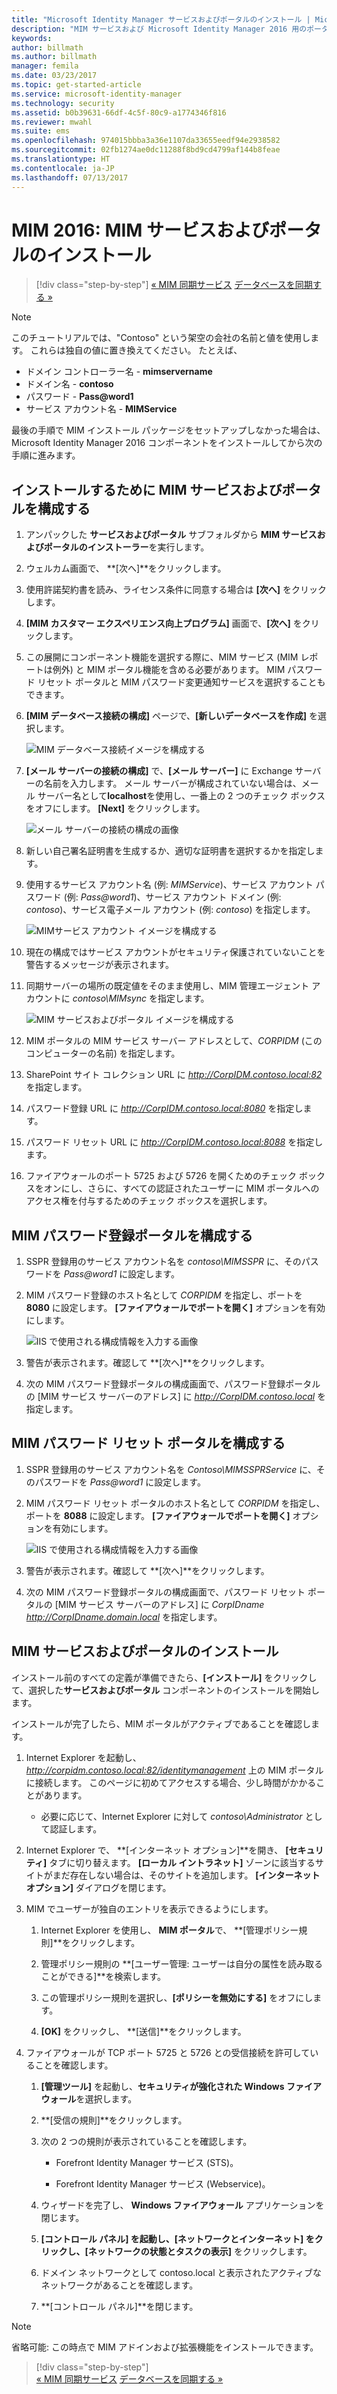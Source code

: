 ```yaml
---
title: "Microsoft Identity Manager サービスおよびポータルのインストール | Microsoft Docs"
description: "MIM サービスおよび Microsoft Identity Manager 2016 用のポータルをインストールする手順を説明します。"
keywords: 
author: billmath
ms.author: billmath
manager: femila
ms.date: 03/23/2017
ms.topic: get-started-article
ms.service: microsoft-identity-manager
ms.technology: security
ms.assetid: b0b39631-66df-4c5f-80c9-a1774346f816
ms.reviewer: mwahl
ms.suite: ems
ms.openlocfilehash: 974015bbba3a36e1107da33655eedf94e2938582
ms.sourcegitcommit: 02fb1274ae0dc11288f8bd9cd4799af144b8feae
ms.translationtype: HT
ms.contentlocale: ja-JP
ms.lasthandoff: 07/13/2017
---
```

# MIM 2016: MIM サービスおよびポータルのインストール
<a id="install-mim-2016-mim-service-and-portal" class="xliff"></a>

>[!div class="step-by-step"]
[« MIM 同期サービス](install-mim-sync.md)
[データベースを同期する »](install-mim-sync-ad-service.md)

> [!NOTE]
> このチュートリアルでは、"Contoso" という架空の会社の名前と値を使用します。 これらは独自の値に置き換えてください。 たとえば、
> - ドメイン コントローラー名 - **mimservername**
> - ドメイン名 - **contoso**
> - パスワード - **Pass@word1**
> - サービス アカウント名 - **MIMService**

最後の手順で MIM インストール パッケージをセットアップしなかった場合は、Microsoft Identity Manager 2016 コンポーネントをインストールしてから次の手順に進みます。


## インストールするために MIM サービスおよびポータルを構成する
<a id="configure-mim-service-and-portal-for-installation" class="xliff"></a>

1. アンパックした **サービスおよびポータル** サブフォルダから **MIM サービスおよびポータルのインストーラー**を実行します。

2. ウェルカム画面で、 **[次へ]**をクリックします。

3. 使用許諾契約書を読み、ライセンス条件に同意する場合は **[次へ]** をクリックします。

4. **[MIM カスタマー エクスペリエンス向上プログラム]** 画面で、**[次へ]** をクリックします。

5. この展開にコンポーネント機能を選択する際に、MIM サービス (MIM レポートは例外) と MIM ポータル機能を含める必要があります。 MIM パスワード リセット ポータルと MIM パスワード変更通知サービスを選択することもできます。

6. **[MIM データベース接続の構成]** ページで、**[新しいデータベースを作成]** を選択します。

    ![MIM データベース接続イメージを構成する](media/MIM-Install10.png)

7. **[メール サーバーの接続の構成]** で、**[メール サーバー]** に Exchange サーバーの名前を入力します。 メール サーバーが構成されていない場合は、メール サーバー名として**localhost**を使用し、一番上の 2 つのチェック ボックスをオフにします。 **[Next]** をクリックします。

    ![メール サーバーの接続の構成の画像](media/MIM-Install11.png)

8. 新しい自己署名証明書を生成するか、適切な証明書を選択するかを指定します。

9. 使用するサービス アカウント名 (例: *MIMService*)、サービス アカウント パスワード (例: *Pass@word1*)、サービス アカウント ドメイン (例: *contoso*)、サービス電子メール アカウント (例: *contoso*) を指定します。

    ![MIMサービス アカウント イメージを構成する](media/MIM-Install12.png)

10. 現在の構成ではサービス アカウントがセキュリティ保護されていないことを警告するメッセージが表示されます。

11. 同期サーバーの場所の既定値をそのまま使用し、MIM 管理エージェント アカウントに *contoso\MIMsync* を指定します。

    ![MIM サービスおよびポータル イメージを構成する](media/MIM-Install13.png)

12. MIM ポータルの MIM サービス サーバー アドレスとして、*CORPIDM* (このコンピューターの名前) を指定します。

13. SharePoint サイト コレクション URL に *http://CorpIDM.contoso.local:82* を指定します。

14. パスワード登録 URL に *http://CorpIDM.contoso.local:8080* を指定します。

15. パスワード リセット URL に *http://CorpIDM.contoso.local:8088* を指定します。

16. ファイアウォールのポート 5725 および 5726 を開くためのチェック ボックスをオンにし、さらに、すべての認証されたユーザーに MIM ポータルへのアクセス権を付与するためのチェック ボックスを選択します。

## MIM パスワード登録ポータルを構成する
<a id="configure-mim-password-registration-portal" class="xliff"></a>

1.  SSPR 登録用のサービス アカウント名を *contoso\MIMSSPR* に、そのパスワードを *Pass@word1* に設定します。

2.  MIM パスワード登録のホスト名として *CORPIDM* を指定し、ポートを **8080** に設定します。 **[ファイアウォールでポートを開く]** オプションを有効にします。

    ![IIS で使用される構成情報を入力する画像](media/MIM-Install14.png)

3.  警告が表示されます。確認して **[次へ]**をクリックします。

4. 次の MIM パスワード登録ポータルの構成画面で、パスワード登録ポータルの [MIM サービス サーバーのアドレス] に *http://CorpIDM.contoso.local* を指定します。

## MIM パスワード リセット ポータルを構成する
<a id="configure-mim-password-reset-portal" class="xliff"></a>

1.  SSPR 登録用のサービス アカウント名を *Contoso\MIMSSPRService* に、そのパスワードを *Pass@word1* に設定します。

2.  MIM パスワード リセット ポータルのホスト名として *CORPIDM* を指定し、ポートを **8088** に設定します。 **[ファイアウォールでポートを開く]** オプションを有効にします。

    ![IIS で使用される構成情報を入力する画像](media/MIM-Install15.png)

3.  警告が表示されます。確認して **[次へ]**をクリックします。

4. 次の MIM パスワード登録ポータルの構成画面で、パスワード リセット ポータルの [MIM サービス サーバーのアドレス] に *CorpIDname  http://CorpIDname.domain.local* を指定します。

## MIM サービスおよびポータルのインストール
<a id="install-mim-service-and-portal" class="xliff"></a>

インストール前のすべての定義が準備できたら、**[インストール]** をクリックして、選択した**サービスおよびポータル** コンポーネントのインストールを開始します。

インストールが完了したら、MIM ポータルがアクティブであることを確認します。

1. Internet Explorer を起動し、*http://corpidm.contoso.local:82/identitymanagement* 上の MIM ポータルに接続します。 このページに初めてアクセスする場合、少し時間がかかることがあります。

    - 必要に応じて、Internet Explorer に対して *contoso\Administrator* として認証します。

2. Internet Explorer で、 **[インターネット オプション]**を開き、 **[セキュリティ]** タブに切り替えます。 **[ローカル イントラネット]** ゾーンに該当するサイトがまだ存在しない場合は、そのサイトを追加します。  **[インターネット オプション]** ダイアログを閉じます。

3. MIM でユーザーが独自のエントリを表示できるようにします。

    1.  Internet Explorer を使用し、 **MIM ポータル**で、 **[管理ポリシー規則]**をクリックします。

    2.  管理ポリシー規則の **[ユーザー管理: ユーザーは自分の属性を読み取ることができる]**を検索します。

    3.  この管理ポリシー規則を選択し、**[ポリシーを無効にする]** をオフにします。

    4.  **[OK]** をクリックし、 **[送信]**をクリックします。

4.  ファイアウォールが TCP ポート 5725 と 5726 との受信接続を許可していることを確認します。

    1.  **[管理ツール]** を起動し、**セキュリティが強化された Windows ファイアウォール**を選択します。

    2.  **[受信の規則]**をクリックします。

    3.  次の 2 つの規則が表示されていることを確認します。

        -   Forefront Identity Manager サービス (STS)。

        -   Forefront Identity Manager サービス (Webservice)。

    4.  ウィザードを完了し、 **Windows ファイアウォール** アプリケーションを閉じます。

    5.  **[コントロール パネル] を起動し、[ネットワークとインターネット] をクリックし、[ネットワークの状態とタスクの表示]** をクリックします。

    6.  ドメイン ネットワークとして contoso.local と表示されたアクティブなネットワークがあることを確認します。

    7.  **[コントロール パネル]**を閉じます。

> [!NOTE]
> 省略可能: この時点で MIM アドインおよび拡張機能をインストールできます。

>[!div class="step-by-step"]  
[« MIM 同期サービス](install-mim-sync.md)
[データベースを同期する »](install-mim-sync-ad-service.md)
